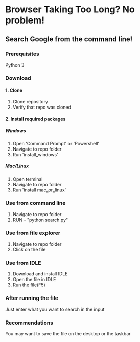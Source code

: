 # Browser Taking Too Long? No problem!
## Search Google from the command line!
### Prerequisites
Python 3
### Download
#### 1. Clone
1. Clone repository
2. Verify that repo was cloned
#### 2. Install required packages
##### Windows
1. Open 'Command Prompt' or 'Powershell'
2. Navigate to repo folder
3. Run 'install_windows'
##### Mac/Linux
1. Open terminal
2. Navigate to repo folder
3. Run 'install mac_or_linux'
### Use from command line
1. Navigate to repo folder
2. RUN - "python search.py"
### Use from file explorer
1. Navigate to repo folder
2. Click on the file
### Use from IDLE
1. Download and install IDLE
2. Open the file in IDLE
3. Run the file(F5)
### After running the file
Just enter what you want to search in the input
### Recommendations
You may want to save the file on the desktop or the taskbar
